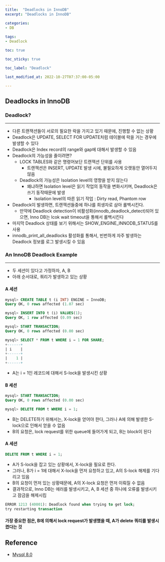 ```yaml
---
title:  "Deadlocks in InnoDB"
excerpt: "Deadlocks in InnoDB"

categories:
- DB
  
tags:
- Deadlock

toc: true

toc_sticky: true

toc_label: "Deadlock"

last_modified_at: 2022-10-27T07:37:00-05:00

---
```


## Deadlocks in InnoDB


### Deadlock?

---

- 다른 트랜잭션들이 서로의 필요한 락을 가지고 있기 때문에, 진행할 수 없는 상황
- Deadlock은 UPDATE, SELECT FOR UPDATE처럼 테이블에 락을 거는 경우에 발생할 수 있다
- Deadlock은 Index record의 range와 gap에 대해서 발생할 수 있음
- Deadlock의 가능성을 줄이려면?
  - LOCK TABLES와 같은 명령어보단 트랜잭션 단위를 사용
    - 트랜잭션은 INSERT, UPDATE 발생 시에, 불필요하게 오랫동안 열어두지 않음
  - Deadlock의 가능성은 Isolation level의 영향을 받지 않는다
    - 왜냐하면 Isolation level은 읽기 작업의 동작을 변화시키며, Deadlock은 쓰기 동작때문에 발생
      - Isolation level의 따른 읽기 작업 : Dirty read, Phantom row
- Deadlock이 발생하면, 트랜잭션들중에 하나를 희생자로 삼아 롤백시킨다.
  - 만약에 Deadlock detection이 비활성화(innodb_deadlock_detect)되어 있으면, Inno DB는 lcok wait timeout을 통해서 롤백시킨다
- 마지막 Deadlock 상태를 보기 위해서는 SHOW_ENGINE_INNODB_STATUS를 사용
- innodb_print_all_deadlocks 활성화를 통해서, 빈번하게 자주 발생하는 Deadlock 정보를 로그 발생시킬 수 있음

### An InnoDB Deadlock Example

---

- 두 세션이 있다고 가정하자, A, B
- 아래 순서대로, 쿼리가 발생하고 있는 상황

#### A 세션

~~~sql
mysql> CREATE TABLE t (i INT) ENGINE = InnoDB;
Query OK, 0 rows affected (1.07 sec)

mysql> INSERT INTO t (i) VALUES(1);
Query OK, 1 row affected (0.09 sec)

mysql> START TRANSACTION;
Query OK, 0 rows affected (0.00 sec)

mysql> SELECT * FROM t WHERE i = 1 FOR SHARE;
+------+
| i    |
+------+
|    1 |
+------+
~~~

- A는 i = 1인 레코드에 대해서 S-lock을 발생시킨 상황

#### B 세션

~~~sql
mysql> START TRANSACTION;
Query OK, 0 rows affected (0.00 sec)

mysql> DELETE FROM t WHERE i = 1;
~~~

- B는 DELETE하기 위해서는, X-lock을 얻어야 한다, 그러나 A에 의해 발생한 S-lock으로 인해서 얻을 수 없음
- B의 요청은, lock request를 위한 queue에 들어가게 되고, B는 block이 된다

#### A 세션

~~~sql
DELETE FROM t WHERE i = 1;
~~~
- A가 S-lock을 잡고 있는 상황에서, X-lock을 필요로 한다.
- 그러나, B가 i = 1에 대해서 X-lock을 먼저 요청하고 있고, A의 S-lock 해제를 기다리고 있음
- B의 요청이 먼저 있는 상황때문에, A의 X-lock 요청은 먼저 이뤄질 수 없음
- 결과적으로, Inno DB는 에러를 발생시키고, A, B 세션 중 하나에 오류를 발생시키고 잠금을 해제시킴

~~~sql
ERROR 1213 (40001): Deadlock found when trying to get lock;
try restarting transaction
~~~

#### 가장 중요한 점은, B에 의해서 lock request가 발생했을 때, A가 delete 쿼리를 발생시켰다는 것









## Reference

- [Mysql 8.0](https://dev.mysql.com/doc/refman/8.0/en/innodb-locking.html)